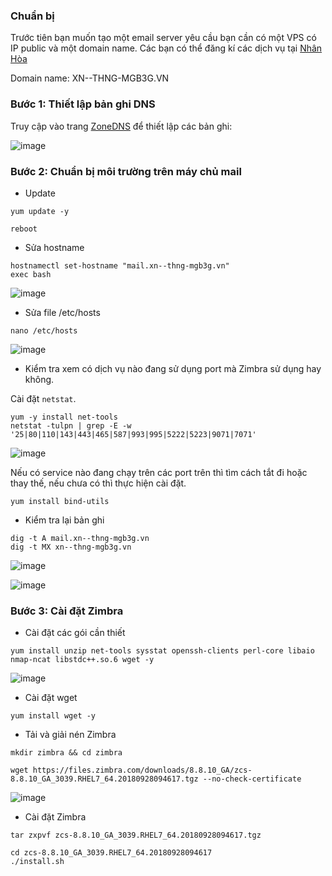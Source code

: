 ### Chuẩn bị

Trước tiên bạn muốn tạo một email server yêu cầu bạn cần có một VPS có IP public và một domain name. Các bạn có thể đăng kí các dịch vụ tại <a href="https://nhanhoa.com/">Nhân Hòa</a> 

Domain name: XN--THNG-MGB3G.VN

### Bước 1: Thiết lập bản ghi DNS

Truy cập vào trang <a href="https://zonedns.vn/">ZoneDNS</a> để thiết lập các bản ghi:

![image](https://user-images.githubusercontent.com/111716161/192745259-e2221a6e-130c-4092-8857-171bb4d8978d.png)

### Bước 2: Chuẩn bị môi trường trên máy chủ mail

- Update

```
yum update -y

reboot
```

- Sửa hostname

```
hostnamectl set-hostname "mail.xn--thng-mgb3g.vn"
exec bash
```

![image](https://user-images.githubusercontent.com/111716161/192747392-9f914b4b-2c5a-42a3-9c7c-9c217e2357c6.png)

- Sửa file /etc/hosts

```
nano /etc/hosts
```

![image](https://user-images.githubusercontent.com/111716161/192747768-a9d62a3d-bb51-4bff-bb63-81c26e87581f.png)

- Kiểm tra xem có dịch vụ nào đang sử dụng port mà Zimbra sử dụng hay không. 

Cài đặt `netstat`.

```
yum -y install net-tools
netstat -tulpn | grep -E -w '25|80|110|143|443|465|587|993|995|5222|5223|9071|7071'
```

![image](https://user-images.githubusercontent.com/111716161/192748310-b9a76a60-ebf0-45c2-8204-6ff3cf2d0936.png)

Nếu có service nào đang chạy trên các port trên thì tìm cách tắt đi hoặc thay thế, nếu chưa có thì thực hiện cài đặt.

```
yum install bind-utils
```

- Kiểm tra lại bản ghi

```
dig -t A mail.xn--thng-mgb3g.vn
dig -t MX xn--thng-mgb3g.vn
```

![image](https://user-images.githubusercontent.com/111716161/192748741-9a3f965b-80ba-4fd1-9d15-be184235d442.png)

![image](https://user-images.githubusercontent.com/111716161/192748806-0652eb33-1f9a-4023-8580-9154cfec4a5d.png)

### Bước 3: Cài đặt Zimbra

- Cài đặt các gói cần thiết

```
yum install unzip net-tools sysstat openssh-clients perl-core libaio nmap-ncat libstdc++.so.6 wget -y
```

![image](https://user-images.githubusercontent.com/111716161/192749345-2ed257d0-f93d-443a-bd83-6a9482e91f68.png)

- Cài đặt wget

```
yum install wget -y
```

- Tải và giải nén Zimbra

```
mkdir zimbra && cd zimbra

wget https://files.zimbra.com/downloads/8.8.10_GA/zcs-8.8.10_GA_3039.RHEL7_64.20180928094617.tgz --no-check-certificate
```

![image](https://user-images.githubusercontent.com/111716161/192749568-3310635b-74b0-43af-8db2-fc13e6f10d1a.png)

- Cài đặt Zimbra

```
tar zxpvf zcs-8.8.10_GA_3039.RHEL7_64.20180928094617.tgz

cd zcs-8.8.10_GA_3039.RHEL7_64.20180928094617
./install.sh
```

